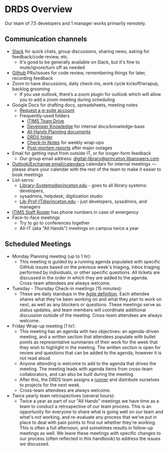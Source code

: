 # DRDS Overview

Our team of 7.5 developers and 1 manager works primarily remotely.

## Communication channels

* [Slack](https://pulibrary.slack.com/) for quick chats, group discussions, sharing news, asking for feedback/code review, etc.
  * It's good to be generally available on Slack, but it's fine to mute/ignore/turn off as needed
* [Github](https://github.com/pulibrary) PRs/issues for code review, remembering things for later, recording feedback
* Zoom to have discussions, daily check-ins, work cycle kickoff/wrapup, backlog grooming
  * If you use outlook, there’s a zoom plugin for outlook which will allow you to add a zoom meeting during scheduling
* Google Docs for drafting docs, spreadsheets, meeting notes
  * [Request a g-suite account](https://storagemigration.princeton.edu/request_google_account.php)
  * Frequently-used folders
    * [ITIMS Team Drive](https://drive.google.com/drive/u/0/folders/0ABONJupcBLgmUk9PVA)
    * [Developer Knowledge](https://drive.google.com/drive/u/0/folders/1zw5Wo3u0ys8ixiPpDyXwrhetdbGwiDYt) for internal docs/knowledge-base
    * [All Hands Planning documents](https://drive.google.com/drive/u/1/folders/10YJXjEViX0LhknxbZdQy16F2mQmOhk8U)
    * [DRDS folder](https://drive.google.com/drive/u/1/folders/1YLlsaEkldIPX4_L1OMO0a9wd8THjfrSw)
    * [Check-In Notes](https://drive.google.com/drive/folders/0B0EsR7yUWd6dM29EQXJQWWJHa28) for weekly wrap-ups
    * [Post-mortem reports](https://drive.google.com/drive/u/1/folders/1EImhSsuZGQb2VNW2ELLTWrVPWoqdFAg1) after major outages
* Email for getting input from outside IT, or for longer-form feedback
  * Our group email address: digital-library@princeton.libanswers.com
* [Outlook/Exchange email/calendars](https://outlook.office.com/mail/inbox) calendars for internal meetings — please share your calendar with the rest of the team to make it easier to book meetings
* List-servs:
  * Library-Systems@princeton.edu - goes to all library systems: developers,
  * sysadmins, helpdesk, digitization studio
  * Lib-Prof-IT@princeton.edu - just developers, sysadmins, and managers
* [ITIMS Staff Roster](https://docs.google.com/spreadsheets/d/1Ca3ZyQBLktp7YHS6GFodYnOB9hpdR-CeyU9J9Z5Trus/edit) has phone numbers in case of emergency
* Face-to-face meetings
  * Try to go to conferences together
  * All-IT (aka "All Hands") meetings on campus twice a year

## Scheduled Meetings

* Monday Planning meeting (up to 1 hr):
  * This meeting is guided by a running agenda populated with specific GitHub issues based on the previous week's triaging, inbox triaging performed by individuals, or other specific questions. All tickets are discussed in the order in which they are added to the agenda. Cross-team attendees are always welcome.
* Tuesday - Thursday Check-in meetings (15 minutes):
  * These are daily standups in the [Agile definition](https://www.tutorialspoint.com/agile/agile_daily_standup.htm). Each attendee shares what they've been working on and what they plan to work on next, as well as any blockers or questions. These meetings serve as status updates, and team members will coordinate additional discussion outside of the meeting. Cross-team attendees are always welcome.
* Friday Wrap-up meeting (1 hr):
  * This meeting has an agenda with two objectives: an agenda-driven meeting, and a written section that attendees populate with bullet points as representative summaries of their work for the week that they wish to highlight in the meeting.  The written section is open for review and questions that can be added to the agenda, however it is not read aloud.
  * Anyone attending is welcome to add to the agenda that drives the meeting.  The meeting leads with agenda items from cross-team collaborators, and can also be built during the meeting.
  * After this, the DRDS team assigns a [runner](/runner.md) and distribute ourselves to projects for the next week.
  * Cross-team attendees are always welcome.
* Twice yearly team retrospectives (several hours):
  * Twice a year as part of our "All Hands" meetings we have time as a team to conduct a retrospective of our team process. This is an opportunity for everyone to share what is going well on our team and what's not working, and re-evaluate any process that we've put in place to deal with pain points to find out whether they're working. This is often a full afternoon, and sometimes results in follow-up meetings as well. We leave these meetings with specific changes to our process (often reflected in this handbook) to address the issues we discussed.
